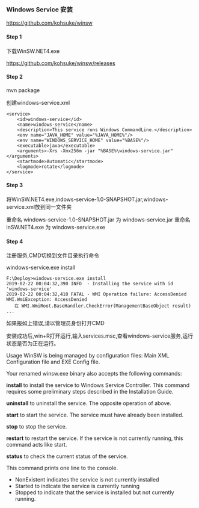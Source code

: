 ### Windows Service 安装

https://github.com/kohsuke/winsw

#### Step 1

下载WinSW.NET4.exe

https://github.com/kohsuke/winsw/releases

#### Step 2

mvn package

创建windows-service.xml

```
<service>
    <id>windows-service</id>
    <name>windows-service</name>
    <description>This service runs Windows CommandLine.</description>
    <env name="JAVA_HOME" value="%JAVA_HOME%"/>
    <env name="WINDOWS_SERVICE_HOME" value="%BASE%"/>
    <executable>java</executable>
    <arguments>-Xrs -Xmx256m -jar "%BASE%\windows-service.jar"</arguments>
    <startmode>Automatic</startmode>
    <logmode>rotate</logmode>
</service>
```

#### Step 3

将WinSW.NET4.exe,indows-service-1.0-SNAPSHOT.jar,windows-service.xml放到同一文件夹

重命名 windows-service-1.0-SNAPSHOT.jar 为 windows-service.jar
重命名 inSW.NET4.exe 为 windows-service.exe


#### Step 4

注册服务,CMD切换到文件目录执行命令

windows-service.exe install <OPTIONS>

```
F:\Deploy>windows-service.exe install
2019-02-22 00:04:32,390 INFO  - Installing the service with id 'windows-service'
2019-02-22 00:04:32,410 FATAL - WMI Operation failure: AccessDenied
WMI.WmiException: AccessDenied
   在 WMI.WmiRoot.BaseHandler.CheckError(ManagementBaseObject result)
...
```
如果报如上错误,请以管理员身份打开CMD

安装成功后,win+R打开运行,输入services.msc,查看windows-service服务,运行状态是否为正在运行。

Usage
WinSW is being managed by configuration files: Main XML Configuration file and EXE Config file.

Your renamed winsw.exe binary also accepts the following commands:

**install** to install the service to Windows Service Controller. This command requires some preliminary steps described in the Installation Guide.

**uninstall** to uninstall the service. The opposite operation of above.

**start** to start the service. The service must have already been installed.

**stop** to stop the service.

**restart** to restart the service. If the service is not currently running, this command acts like start.

**status** to check the current status of the service.

This command prints one line to the console.
- NonExistent indicates the service is not currently installed
- Started to indicate the service is currently running
- Stopped to indicate that the service is installed but not currently running.